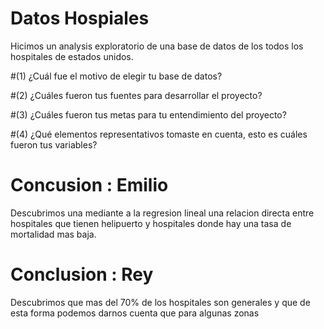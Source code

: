 # Datos Hospiales
Hicimos un analysis exploratorio de una base de datos de los todos los hospitales de estados unidos.

#(1) ¿Cuál fue el motivo de elegir tu base de datos?

#(2) ¿Cuáles fueron tus fuentes para desarrollar el proyecto?

#(3) ¿Cuáles fueron tus metas para tu entendimiento del proyecto?

#(4) ¿Qué elementos representativos tomaste en cuenta, esto es cuáles fueron tus variables?



# Concusion : Emilio
Descubrimos una mediante a la regresion lineal una relacion directa entre hospitales que tienen helipuerto y hospitales donde hay una tasa de mortalidad mas baja.

# Conclusion : Rey
Descubrimos que mas del 70% de los hospitales son generales y que de esta forma podemos darnos cuenta que para algunas zonas 
